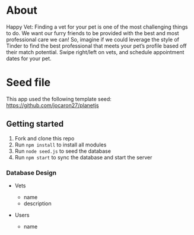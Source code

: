 # About

Happy Vet: Finding a vet for your pet is one of the most challenging things to do.  We want our furry friends to be provided with the best and most professional care we can!  So, imagine if we could leverage the style of Tinder to find the best professional that meets your pet’s profile based off their match potential.  Swipe right/left on vets, and schedule appointment dates for your pet.

# Seed file

This app used the following template seed: https://github.com/jocaron27/planetjs


## Getting started

1. Fork and clone this repo
2. Run `npm install` to install all modules
3. Run `node seed.js` to seed the database
4. Run `npm start` to sync the database and start the server

### Database Design

- Vets
  * name
  * description

- Users
  * name